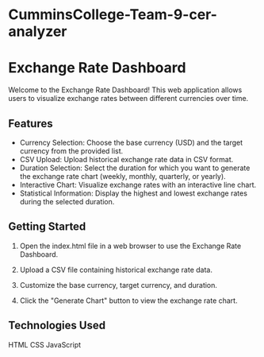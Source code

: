 # CumminsCollege-Team-9-cer-analyzer
# Exchange Rate Dashboard

Welcome to the Exchange Rate Dashboard! This web application allows users to visualize exchange rates between different currencies over time.

## Features

- Currency Selection: Choose the base currency (USD) and the target currency from the provided list.
- CSV Upload: Upload historical exchange rate data in CSV format.
- Duration Selection: Select the duration for which you want to generate the exchange rate chart (weekly, monthly, quarterly, or yearly).
- Interactive Chart: Visualize exchange rates with an interactive line chart.
- Statistical Information: Display the highest and lowest exchange rates during the selected duration.

## Getting Started

1. Open the index.html file in a web browser to use the Exchange Rate Dashboard.

2. Upload a CSV file containing historical exchange rate data.

3. Customize the base currency, target currency, and duration.

4. Click the "Generate Chart" button to view the exchange rate chart.

## Technologies Used
HTML
CSS
JavaScript
   
